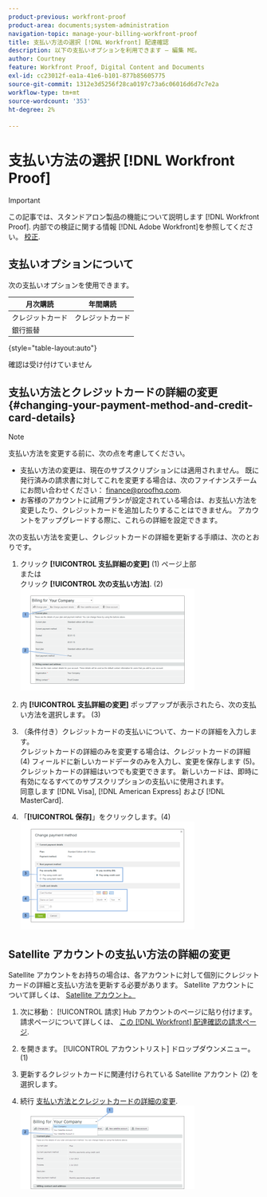 ```yaml
---
product-previous: workfront-proof
product-area: documents;system-administration
navigation-topic: manage-your-billing-workfront-proof
title: 支払い方法の選択 [!DNL Workfront] 配達確認
description: 以下の支払いオプションを利用できます — 編集 ME。
author: Courtney
feature: Workfront Proof, Digital Content and Documents
exl-id: cc23012f-ea1a-41e6-b101-877b85605775
source-git-commit: 1312e3d5256f28ca0197c73a6c06016d6d7c7e2a
workflow-type: tm+mt
source-wordcount: '353'
ht-degree: 2%

---
```


# 支払い方法の選択 [!DNL Workfront Proof]

>[!IMPORTANT]
>
>この記事では、スタンドアロン製品の機能について説明します [!DNL Workfront Proof]. 内部での検証に関する情報 [!DNL Adobe Workfront]を参照してください。 [校正](../../../review-and-approve-work/proofing/proofing.md).

## 支払いオプションについて

次の支払いオプションを使用できます。

| **月次購読** | **年間購読** |
|---|---|
| クレジットカード | クレジットカード |
| 銀行振替 |

{style=&quot;table-layout:auto&quot;}

確認は受け付けていません

## 支払い方法とクレジットカードの詳細の変更 {#changing-your-payment-method-and-credit-card-details}

>[!NOTE]
>
>支払い方法を変更する前に、次の点を考慮してください。
>
>* 支払い方法の変更は、現在のサブスクリプションには適用されません。 既に発行済みの請求書に対してこれを変更する場合は、次のファイナンスチームにお問い合わせください： [finance@proofhq.com](mailto:finance@proofhq.com).
>* お客様のアカウントに試用プランが設定されている場合は、お支払い方法を変更したり、クレジットカードを追加したりすることはできません。 アカウントをアップグレードする際に、これらの詳細を設定できます。
>




次の支払い方法を変更し、クレジットカードの詳細を更新する手順は、次のとおりです。

1. クリック **[!UICONTROL 支払詳細の変更]** (1) ページ上部\
   または\
   クリック **[!UICONTROL 次の支払い方法]**. (2)\
   ![Payment_and_CC_details1.png](assets/payment-and-cc-details1-350x205.png)

1. 内 **[!UICONTROL 支払詳細の変更]** ポップアップが表示されたら、次の支払い方法を選択します。 (3)
1. （条件付き）クレジットカードの支払いについて、カードの詳細を入力します。\
   クレジットカードの詳細のみを変更する場合は、クレジットカードの詳細 (4) フィールドに新しいカードデータのみを入力し、変更を保存します (5)。 クレジットカードの詳細はいつでも変更できます。 新しいカードは、即時に有効になるすべてのサブスクリプションの支払いに使用されます。\
   同意します [!DNL Visa], [!DNL American Express] および [!DNL MasterCard].

1. 「**[!UICONTROL 保存]**」をクリックします。(4)\
   ![Payment_and_CC_details.png](assets/payment-and-cc-details-350x217.png)

## Satellite アカウントの支払い方法の詳細の変更

Satellite アカウントをお持ちの場合は、各アカウントに対して個別にクレジットカードの詳細と支払い方法を更新する必要があります。 Satellite アカウントについて詳しくは、  [Satellite アカウント。](https://support.workfront.com/hc/en-us/sections/115000921108-Satellite-accounts)

1. 次に移動： [!UICONTROL 請求] Hub アカウントのページに貼り付けます。\
   請求ページについて詳しくは、 [この [!DNL Workfront] 配達確認の請求ページ](../../../workfront-proof/wp-billingsettings/manage-your-billing/wp-billing-page.md).

1. を開きます。 [!UICONTROL アカウントリスト] ドロップダウンメニュー。 (1)
1. 更新するクレジットカードに関連付けられている Satellite アカウント (2) を選択します。
1. 続行 [支払い方法とクレジットカードの詳細の変更](#changing-your-payment-method-and-credit-card-details).\
   ![Satellite_Account_Billing_Page.png](assets/satellite-account-billing-page-350x167.png)
